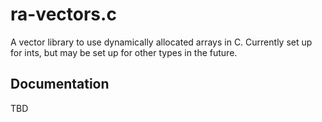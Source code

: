 # ra-vectors.c

A vector library to use dynamically allocated arrays in C.  Currently set up for ints,
but may be set up for other types in the future.



## Documentation

TBD